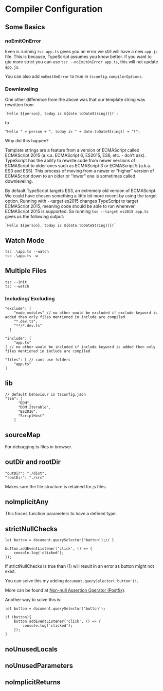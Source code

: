 # Compiler Configuration

## Some Basics

### noEmitOnError

Even is running `tsc app.ts` gives you an error we still will have a new `app.js` file. This is because, TypeScript assumes you know better. If you want to gte more strict you can use `tsc --noEmitOnError app.ts`, this will not update `app.js`.

You can also add `noEmitOnError` to true in `tsconfig.compilerOptions`.

### Downleveling

One other difference from the above was that our template string was rewritten from

```
`Hello ${person}, today is ${date.toDateString()}!`;
```

to

```
"Hello " + person + ", today is " + date.toDateString() + "!";
```

Why did this happen?

Template strings are a feature from a version of ECMAScript called ECMAScript 2015 (a.k.a. ECMAScript 6, ES2015, ES6, etc. - don’t ask). TypeScript has the ability to rewrite code from newer versions of ECMAScript to older ones such as ECMAScript 3 or ECMAScript 5 (a.k.a. ES3 and ES5). This process of moving from a newer or “higher” version of ECMAScript down to an older or “lower” one is sometimes called downleveling.

By default TypeScript targets ES3, an extremely old version of ECMAScript. We could have chosen something a little bit more recent by using the target option. Running with --target es2015 changes TypeScript to target ECMAScript 2015, meaning code should be able to run wherever ECMAScript 2015 is supported. So running `tsc --target es2015 app.ts` gives us the following output:

```
`Hello ${person}, today is ${date.toDateString()}!`
```

## Watch Mode

```
tsc .\app.ts --watch
tsc .\app.ts -w
```

## Multiple Files

```
tsc --init
tsc --watch
```

### Including/ Excluding

```
"exclude": [
    "node_modules" // no other would be excluded if exclude keyword is added then only files mentioned in include are compiled
    "*.dev.ts",
    "**/*.dev.ts"
  ]

"include": [
    "app.ts"
] // no other would be included if include keyword is added then only files mentioned in include are compiled

"files": [ // cant use folders
    "app.ts"
]
```

## lib

```
// default behaviour in tsconfig.json
"lib": [
      "DOM",
      "DOM.Iterable",
      "ES2016",
      "ScriptHost"
    ]
```

## sourceMap

For debugging ts files in browser.

## outDir and rootDir

```
"outDir": "./dist",
"rootDir": "./src"
```

Makes sure the file structure is retained for js files.

## noImplicitAny

This forces function parameters to have a defined type.

## strictNullChecks

```
let button = document.querySelector('button');// 1

button.addEventListener('click', () => {
    console.log('clicked');
});
```

If strictNullChecks is true than (1) will result in an error as button might not exist.

You can solve this my adding `document.querySelector('button')!;`

More can be found at [Non-null Assertion Operator (Postfix)](https://www.typescriptlang.org/docs/handbook/2/everyday-types.html#non-null-assertion-operator-postfix-).

Another way to solve this is:

```
let button = document.querySelector('button');

if (button){
    button.addEventListener('click', () => {
        console.log('clicked');
    });
}
```

## noUnusedLocals

## noUnusedParameters

## noImplicitReturns
